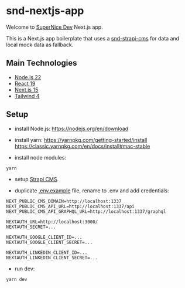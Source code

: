# snd-nextjs-app

Welcome to [SuperNice Dev](https://www.supernice-dev.com/en) Next.js app.

This is a Next.js app boilerplate that uses a [snd-strapi-cms](https://github.com/SuperNiceDev/snd-strapi-cms) for data and local mock data as fallback.


## Main Technologies

- [Node.js 22](https://nodejs.org/docs/latest-v22.x/api/index.html)
- [React 19](https://react.dev/)
- [Next.js 15](https://nextjs.org/docs)
- [Tailwind 4](https://tailwindcss.com/docs/installation/using-postcss)


## Setup

- install Node.js:
https://nodejs.org/en/download


- install yarn:
https://yarnpkg.com/getting-started/install
https://classic.yarnpkg.com/en/docs/install#mac-stable


- install node modules:
```sh
yarn
```

- setup [Strapi CMS](https://github.com/SuperNiceDev/snd-strapi-cms).


- duplicate [.env.example](./.env.example) file, rename to .env and add credentials:
```
NEXT_PUBLIC_CMS_DOMAIN=http://localhost:1337
NEXT_PUBLIC_CMS_API_URL=http://localhost:1337/api
NEXT_PUBLIC_CMS_API_GRAPHQL_URL=http://localhost:1337/graphql

NEXTAUTH_URL=http://localhost:3000/
NEXTAUTH_SECRET=...

NEXTAUTH_GOOGLE_CLIENT_ID=...
NEXTAUTH_GOOGLE_CLIENT_SECRET=...

NEXTAUTH_LINKEDIN_CLIENT_ID=...
NEXTAUTH_LINKEDIN_CLIENT_SECRET=...
```

- run dev:
```sh
yarn dev
```
